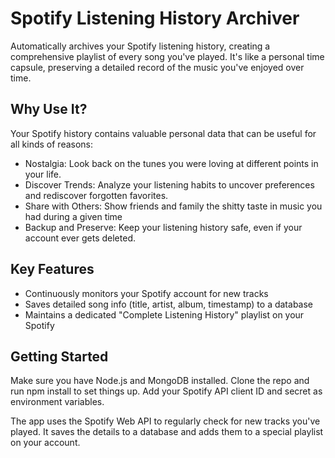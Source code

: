 # Spotify Listening History Archiver

Automatically archives your Spotify listening history, creating a comprehensive playlist of every song you've played. It's like a personal time capsule, preserving a detailed record of the music you've enjoyed over time.

## Why Use It?

Your Spotify history contains valuable personal data that can be useful for all kinds of reasons:

- Nostalgia: Look back on the tunes you were loving at different points in your life.
- Discover Trends: Analyze your listening habits to uncover preferences and rediscover forgotten favorites.
- Share with Others: Show friends and family the shitty taste in music you had during a given time
- Backup and Preserve: Keep your listening history safe, even if your account ever gets deleted.

## Key Features

- Continuously monitors your Spotify account for new tracks
- Saves detailed song info (title, artist, album, timestamp) to a database
- Maintains a dedicated "Complete Listening History" playlist on your Spotify

## Getting Started

Make sure you have Node.js and MongoDB installed.
Clone the repo and run npm install to set things up.
Add your Spotify API client ID and secret as environment variables.

The app uses the Spotify Web API to regularly check for new tracks you've played. It saves the details to a database and adds them to a special playlist on your account.
